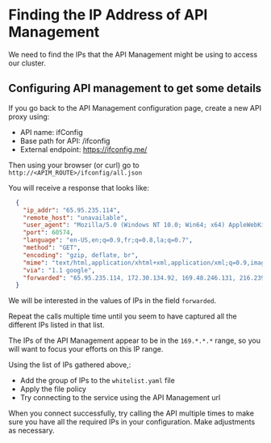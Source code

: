 # Finding the IP Address of API Management

We need to find the IPs that the API Management might be using to access our cluster.

## Configuring API management to get some details

If you go back to the API Management configuration page, create a new API proxy using:
- API name: ifConfig
- Base path for API: /ifconfig
- External endpoint: https://ifconfig.me/

Then using your browser (or curl) go to `http://<APIM_ROUTE>/ifconfig/all.json`

You will receive a response that looks like:
```json
  {
    "ip_addr": "65.95.235.114",
    "remote_host": "unavailable",
    "user_agent": "Mozilla/5.0 (Windows NT 10.0; Win64; x64) AppleWebKit/537.36 (KHTML, like Gecko) Chrome/77.0.3865.120 Safari/537.36",
    "port": 60574,
    "language": "en-US,en;q=0.9,fr;q=0.8,la;q=0.7",
    "method": "GET",
    "encoding": "gzip, deflate, br",
    "mime": "text/html,application/xhtml+xml,application/xml;q=0.9,image/webp,image/apng,*/*;q=0.8,application/signed-exchange;v=b3",
    "via": "1.1 google",
    "forwarded": "65.95.235.114, 172.30.134.92, 169.48.246.131, 216.239.32.21"
  }
```

We will be interested in the values of IPs in the field `forwarded`.

Repeat the calls multiple time until you seem to have captured all the different IPs listed in that list.

The IPs of the API Management appear to be in the `169.*.*.*` range, so you will want to focus your efforts on this IP range.

Using the list of IPs gathered above,:
- Add the group of IPs to the `whitelist.yaml` file
- Apply the file policy
- Try connecting to the service using the API Management url

When you connect successfully, try calling the API multiple times to make sure you have all the required IPs in your configuration. Make adjustments as necessary.
